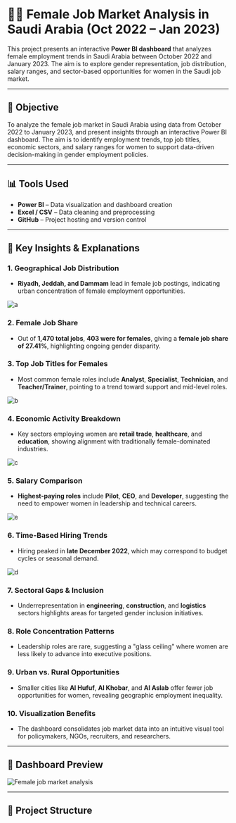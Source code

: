 
# 👩‍💼 Female Job Market Analysis in Saudi Arabia (Oct 2022 – Jan 2023)

This project presents an interactive **Power BI dashboard** that analyzes female employment trends in Saudi Arabia between October 2022 and January 2023. The aim is to explore gender representation, job distribution, salary ranges, and sector-based opportunities for women in the Saudi job market.

---

## 🎯 Objective

To analyze the female job market in Saudi Arabia using data from October 2022 to January 2023, and present insights through an interactive Power BI dashboard. The aim is to identify employment trends, top job titles, economic sectors, and salary ranges for women to support data-driven decision-making in gender employment policies.

---

## 📊 Tools Used

- **Power BI** – Data visualization and dashboard creation
- **Excel / CSV** – Data cleaning and preprocessing
- **GitHub** – Project hosting and version control

---

## 🔑 Key Insights & Explanations

### 1. Geographical Job Distribution
- **Riyadh, Jeddah, and Dammam** lead in female job postings, indicating urban concentration of female employment opportunities.

![a](https://github.com/user-attachments/assets/e884bc0c-931d-42eb-b493-aac7613c9953)


### 2. Female Job Share
- Out of **1,470 total jobs**, **403 were for females**, giving a **female job share of 27.41%**, highlighting ongoing gender disparity.

### 3. Top Job Titles for Females
- Most common female roles include **Analyst**, **Specialist**, **Technician**, and **Teacher/Trainer**, pointing to a trend toward support and mid-level roles.

![b](https://github.com/user-attachments/assets/32836a81-550b-4a0e-9bb0-98a07421e07c)

 
### 4. Economic Activity Breakdown
- Key sectors employing women are **retail trade**, **healthcare**, and **education**, showing alignment with traditionally female-dominated industries.


![c](https://github.com/user-attachments/assets/283d0821-0e39-43c4-8e3e-bef9e4984657)


### 5. Salary Comparison
- **Highest-paying roles** include **Pilot**, **CEO**, and **Developer**, suggesting the need to empower women in leadership and technical careers.

![e](https://github.com/user-attachments/assets/6b744583-3041-4134-86b1-2071fc0de4a1)


### 6. Time-Based Hiring Trends
- Hiring peaked in **late December 2022**, which may correspond to budget cycles or seasonal demand.


![d](https://github.com/user-attachments/assets/5e68f79d-114d-4b6e-aa4c-6d9c34c17aea)

### 7. Sectoral Gaps & Inclusion
- Underrepresentation in **engineering**, **construction**, and **logistics** sectors highlights areas for targeted gender inclusion initiatives.

### 8. Role Concentration Patterns
- Leadership roles are rare, suggesting a "glass ceiling" where women are less likely to advance into executive positions.

### 9. Urban vs. Rural Opportunities
- Smaller cities like **Al Hufuf**, **Al Khobar**, and **Al Aslab** offer fewer job opportunities for women, revealing geographic employment inequality.

### 10. Visualization Benefits
- The dashboard consolidates job market data into an intuitive visual tool for policymakers, NGOs, recruiters, and researchers.

---

## 📌 Dashboard Preview

![Female job market analysis](https://github.com/user-attachments/assets/d6ff0894-282d-4804-b0be-cc291346e21c)


---

## 📁 Project Structure

